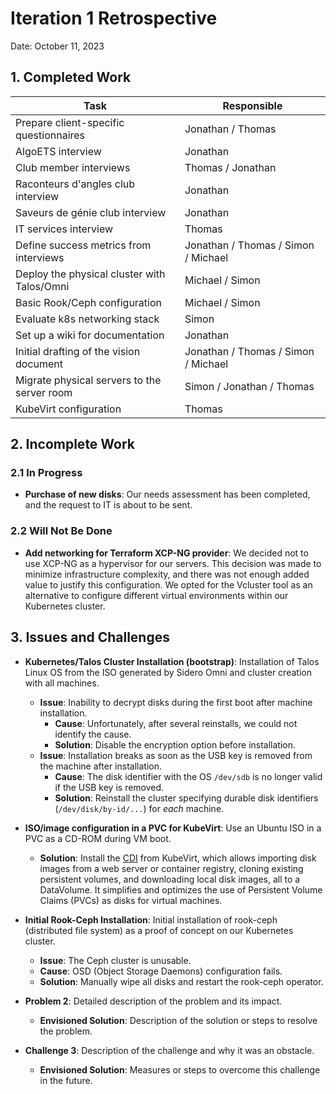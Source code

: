 # Iteration 1 Retrospective

Date: October 11, 2023

## 1. Completed Work

| Task                                        | Responsible                         |
| ------------------------------------------- | ----------------------------------- |
| Prepare client-specific questionnaires      | Jonathan / Thomas                   |
| AlgoETS interview                           | Jonathan                            |
| Club member interviews                      | Thomas / Jonathan                   |
| Raconteurs d'angles club interview          | Jonathan                            |
| Saveurs de génie club interview             | Jonathan                            |
| IT services interview                       | Thomas                              |
| Define success metrics from interviews      | Jonathan / Thomas / Simon / Michael |
| Deploy the physical cluster with Talos/Omni | Michael / Simon                     |
| Basic Rook/Ceph configuration               | Michael / Simon                     |
| Evaluate k8s networking stack               | Simon                               |
| Set up a wiki for documentation             | Jonathan                            |
| Initial drafting of the vision document     | Jonathan / Thomas / Simon / Michael |
| Migrate physical servers to the server room | Simon / Jonathan / Thomas           |
| KubeVirt configuration                      | Thomas                              |

## 2. Incomplete Work

### 2.1 In Progress

- **Purchase of new disks**: Our needs assessment has been completed, and the
  request to IT is about to be sent.

### 2.2 Will Not Be Done

- **Add networking for Terraform XCP-NG provider**: We decided not to use XCP-NG
  as a hypervisor for our servers. This decision was made to minimize
  infrastructure complexity, and there was not enough added value to justify
  this configuration. We opted for the Vcluster tool as an alternative to
  configure different virtual environments within our Kubernetes cluster.

## 3. Issues and Challenges

- **Kubernetes/Talos Cluster Installation (bootstrap)**: Installation of Talos
  Linux OS from the ISO generated by Sidero Omni and cluster creation with all
  machines.
  - **Issue**: Inability to decrypt disks during the first boot after machine
    installation.
    - **Cause**: Unfortunately, after several reinstalls, we could not identify
      the cause.
    - **Solution**: Disable the encryption option before installation.
  - **Issue**: Installation breaks as soon as the USB key is removed from the
    machine after installation.
    - **Cause**: The disk identifier with the OS `/dev/sdb` is no longer valid
      if the USB key is removed.
    - **Solution**: Reinstall the cluster specifying durable disk identifiers
      (`/dev/disk/by-id/...`) for _each_ machine.

- **ISO/image configuration in a PVC for KubeVirt**: Use an Ubuntu ISO in a PVC
  as a CD-ROM during VM boot.
  - **Solution**: Install the
    [CDI](https://kubevirt.io/user-guide/operations/containerized_data_importer/)
    from KubeVirt, which allows importing disk images from a web server or
    container registry, cloning existing persistent volumes, and downloading
    local disk images, all to a DataVolume. It simplifies and optimizes the use
    of Persistent Volume Claims (PVCs) as disks for virtual machines.

- **Initial Rook-Ceph Installation**: Initial installation of rook-ceph
  (distributed file system) as a proof of concept on our Kubernetes cluster.
  - **Issue**: The Ceph cluster is unusable.
  - **Cause**: OSD (Object Storage Daemons) configuration fails.
  - **Solution**: Manually wipe all disks and restart the rook-ceph operator.

- **Problem 2**: Detailed description of the problem and its impact.
  - **Envisioned Solution**: Description of the solution or steps to resolve the
    problem.
- **Challenge 3**: Description of the challenge and why it was an obstacle.
  - **Envisioned Solution**: Measures or steps to overcome this challenge in the
    future.
